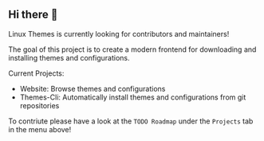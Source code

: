 ## Hi there 👋

Linux Themes is currently looking for contributors and maintainers!

The goal of this project is to create a modern frontend for downloading and installing themes and configurations.

Current Projects:
- Website: Browse themes and configurations
- Themes-Cli: Automatically install themes and configurations from git repositories

To contriute please have a look at the `TODO Roadmap` under the `Projects` tab in the menu above!

<!--

**Here are some ideas to get you started:**

🙋‍♀️ A short introduction - what is your organization all about?
🌈 Contribution guidelines - how can the community get involved?
👩‍💻 Useful resources - where can the community find your docs? Is there anything else the community should know?
🍿 Fun facts - what does your team eat for breakfast?
🧙 Remember, you can do mighty things with the power of [Markdown](https://docs.github.com/github/writing-on-github/getting-started-with-writing-and-formatting-on-github/basic-writing-and-formatting-syntax)
-->
